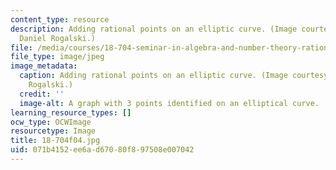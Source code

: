 ```yaml
---
content_type: resource
description: Adding rational points on an elliptic curve. (Image courtesy of Prof.
  Daniel Rogalski.)
file: /media/courses/18-704-seminar-in-algebra-and-number-theory-rational-points-on-elliptic-curves-fall-2004/071b4152ee6ad67080f897508e007042_18-704f04.jpg
file_type: image/jpeg
image_metadata:
  caption: Adding rational points on an elliptic curve. (Image courtesy of Dr. Daniel
    Rogalski.)
  credit: ''
  image-alt: A graph with 3 points identified on an elliptical curve.
learning_resource_types: []
ocw_type: OCWImage
resourcetype: Image
title: 18-704f04.jpg
uid: 071b4152-ee6a-d670-80f8-97508e007042
---
```

